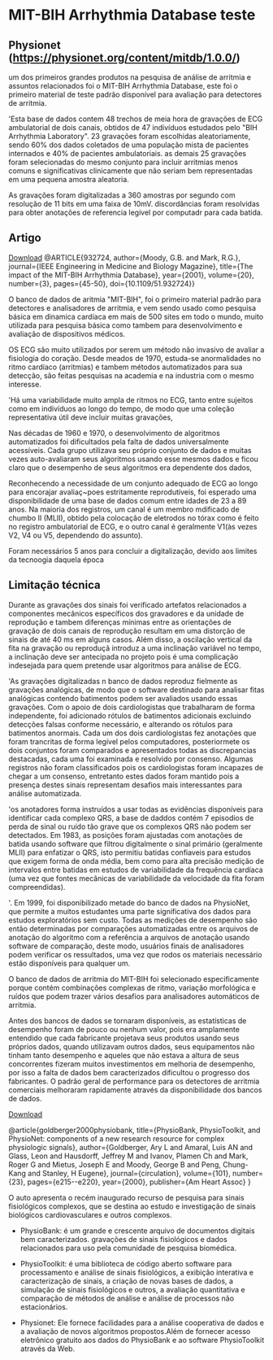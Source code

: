 # MIT-BIH Arrhythmia Database teste

## Physionet (https://physionet.org/content/mitdb/1.0.0/)
um dos primeiros grandes produtos na pesquisa de análise de arritmia e assuntos relacionados foi o MIT-BIH Arrhythmia Database, este foi o primeiro material de teste padrão disponível para avaliação para detectores de arritmia.

'Esta base de dados contem 48 trechos de meia hora de gravações de ECG ambulatorial de dois canais, obtidos de 47 indivíduos estudados pelo "BIH Arrhythmia Laboratory". 23 gravações foram escolhidas aleatoriamente, sendo 60% dos dados coletados de uma população mista de pacientes internados e 40% de pacientes ambulatoriais. as demais 25 gravações foram selecionadas do mesmo conjunto para incluir arritmias menos comuns e significativas clinicamente que não seriam bem representadas em uma pequena amostra aleatoria.

As gravações foram digitalizadas a 360 amostras por segundo com resolução de 11 bits em uma faixa de 10mV. discordâncias foram resolvidas para obter anotações de referencia legível por computadr para cada batida.


## Artigo
[Download](http://ecg.mit.edu/george/publications/mitdb-embs-2001.pdf)
@ARTICLE{932724,
  author={Moody, G.B. and Mark, R.G.},
  journal={IEEE Engineering in Medicine and Biology Magazine}, 
  title={The impact of the MIT-BIH Arrhythmia Database}, 
  year={2001},
  volume={20},
  number={3},
  pages={45-50},
  doi={10.1109/51.932724}}

O banco de dados de aritmia "MIT-BIH", foi o primeiro material padrão para detectores e analisadores de arritmia, e vem sendo usado como pesquisa básica em dinamica cardíaca em mais de 500 sites em todo o mundo, muito utilizada para pesquisa básica como tambem para desenvolvimento e avaliação de dispositivos médicos.


OS ECG são muito utilizados por serem um método não invasivo de avaliar a fisiologia do coração. Desde meados de 1970, estuda-se anormalidades no ritmo cardíaco (arritmias) e tambem métodos automatizados para sua detecção, são feitas pesquisas na academia e na industria com o mesmo interesse.

'Há uma variabilidade muito ampla de ritmos no ECG, tanto entre sujeitos como em indivíduos ao longo do tempo, de modo que uma coleção  representativa útil deve incluir muitas gravações,

Nas décadas de 1960 e 1970, o desenvolvimento de algoritmos automatizados foi dificultados pela falta de dados universalmente acessíveis. Cada grupo utilizava seu próprio conjunto de dados e muitas vezes auto-avaliaram seus algoritmos  usando esse mesmos dados e ficou claro que o desempenho de seus algoritmos era dependente dos dados,

Reconhecendo a necessidade de um conjunto adequado de ECG ao longo para encorajar avaliaç~poes estritamente reprodutíveis, foi esperado uma disponibilidade de uma base de dados comum entre idades de 23 a 89 anos. Na maioria dos registros, um canal é um membro mdificado de chumbo II (MLII), obtido pela colocação de eletrodos no tórax como é feito no registro ambulatorial de ECG, e o outro canal é geralmente V1(às vezes V2, V4 ou V5, dependendo do assunto).

Foram necessários 5 anos para concluir a digitalização, devido aos limites da tecnoogia daquela época


## Limitação técnica

Durante as gravações dos sinais foi verificado artefatos relacionados a componentes mecânicos específicos dos gravadores e da unidade de reprodução e tambem diferenças mínimas entre as orientações de gravação de dois canais de reprodução resultam em uma distorção de sinais de até 40 ms em alguns casos. Além disso, a oscilação vertical da fita na gravação ou reproduçã introduz a uma inclinação variável no tempo, a inclinação deve ser antecipada no projeto pois é uma complicação indesejada para quem pretende usar algoritmos para análise de ECG.

'As gravações digitalizadas n banco de dados reproduz fielmente as gravações analógicas, de modo que o software destinado para analisar fitas analógicas contendo batimentos podem ser avaliados usando essas gravações. Com o apoio de dois cardiologistas que trabalharam de forma independente, foi adicionado rótulos de batimentos adicionais excluindo detecções falsas conforme necessário, e alterando os rótulos para batimentos anormais. Cada um dos dois cardiologistas fez anotações que foram trancritas de forma legível pelos computadores, posteriormete os dois conjuntos foram comparados e apresentados todas as discrepancias destacadas, cada uma foi examinada e resolvido por consenso. Algumas registros  não foram classificados pois os cardiologistas foram incapazes de chegar a um consenso, entretanto estes dados foram mantido pois a presença destes sinais representam desafios mais interessantes para análise automatizada.

'os anotadores forma instruídos a usar todas as evidências disponíveis para identificar cada complexo QRS, a base de daddos contém 7 episodios de perda de sinal ou ruído tão grave que os complexos QRS não podem ser detectados. Em 1983, as posições foram ajustadas com anotações de batida usando software que filtrou digitalmente o sinal primário (geralmente MLII) para enfatizar o QRS, isto permitiu batidas confiaveis para estudos que exigem forma de onda média, bem como para alta precisão medição de intervalos entre batidas em estudos de variabilidade da frequência cardíaca (uma vez que fontes mecânicas de variabilidade da velocidade da fita foram compreendidas).

'. Em 1999, foi disponibilizado metade do banco de dados na PhysioNet, que permite a muitos estudantes uma parte significativa dos dados para estudos exploratórios sem custo. Todas as medições de desempenho são então determinadas por comparações automatizadas entre os arquivos de anotação do algoritmo com a referência a arquivos de anotação usando software de comparação, deste modo, usuários finais de analisadores podem verificar os ressultados, uma vez que rodos os materiais necessário estão disponíveis para qualquer um.

O banco de dados de arritmia do MIT-BIH foi selecionado especificamente porque contém combinações complexas de ritmo, variação morfológica e ruídos que podem trazer vários desafios para analisadores automáticos de arritmia.

Antes dos bancos de dados se tornaram disponíveis, as estatísticas de desempenho foram de pouco ou nenhum valor, pois era amplamente entendido que cada fabricante projetava seus produtos usando seus próprios dados, quando utilizavam outros dados, seus equipamentos não tinham tanto desempenho e aqueles que não estava a altura de seus concorrentes fizeram muitos investimentos em melhoria de desempenho, por isso a falta de dados bem caracterizados dificultou o progresso dos fabricantes. O padrão geral de performance para os detectores de arritmia comerciais melhoraram rapidamente através da disponibilidade dos bancos de dados.







[Download](https://www.ahajournals.org/doi/pdf/10.1161/01.CIR.101.23.e215?download=true)

@article{goldberger2000physiobank,
  title={PhysioBank, PhysioToolkit, and PhysioNet: components of a new research resource for complex physiologic signals},
  author={Goldberger, Ary L and Amaral, Luis AN and Glass, Leon and Hausdorff, Jeffrey M and Ivanov, Plamen Ch and Mark, Roger G and Mietus, Joseph E and Moody, George B and Peng, Chung-Kang and Stanley, H Eugene},
  journal={circulation},
  volume={101},
  number={23},
  pages={e215--e220},
  year={2000},
  publisher={Am Heart Assoc}
}

O auto apresenta o recém inaugurado recurso de pesquisa para sinais fisiológicos complexos, que se destina ao estudo e investigação de sinais biológicos cardiovasculares e outros complexos.

- PhysioBank: é um grande e crescente arquivo de documentos digitais bem caracterizados. gravações de sinais fisiológicos e dados relacionados para uso pela comunidade de pesquisa biomédica.

- PhysioToolkit: é uma biblioteca de código aberto software para processamento e análise de sinais fisiológicos, a exibição interativa e caracterização de sinais, a criação de novas bases de dados, a simulação de sinais fisiológicos e outros, a avaliação quantitativa e comparação de métodos de análise e análise de processos não estacionários.

- Physionet: Ele fornece facilidades para a análise cooperativa de dados e a avaliação de novos algoritmos propostos.Além de fornecer acesso eletrônico gratuito aos dados do PhysioBank e ao software PhysioToolkit através da Web.